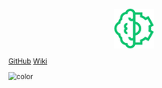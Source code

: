 <p align = "center"> <img src="./imagens/logo.png" height="80px" width="80px" /> </p>

[GitHub](https://github.com/ResidenciaTICBrisa/06_AcompanhamentoEnsinoMedio)
[Wiki](/README.md)

![color](#64de81)
